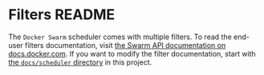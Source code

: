 # Filters README

The `Docker Swarm` scheduler comes with multiple filters.  To read the end-user
filters documentation, visit [the Swarm API documentation on
docs.docker.com](https://docs.docker.com/swarm/scheduler/filter/). If you want
to modify the filter documentation, start with [the `docs/scheduler`
directory](https://github.com/docker/swarm/blob/master/docs/scheduler/index.md)
in this project.

